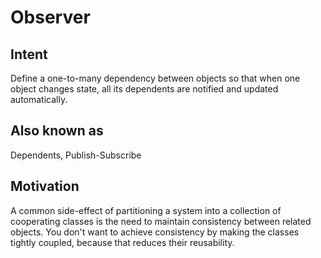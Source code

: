 # Observer

## Intent

Define a one-to-many dependency between objects so that when one object changes state, all its dependents are notified and updated automatically.

## Also known as

Dependents, Publish-Subscribe

## Motivation

A common side-effect of partitioning a system into a collection of cooperating classes is the need to maintain consistency between related objects. You don't want to achieve consistency by making the classes tightly coupled, because that reduces their reusability.

